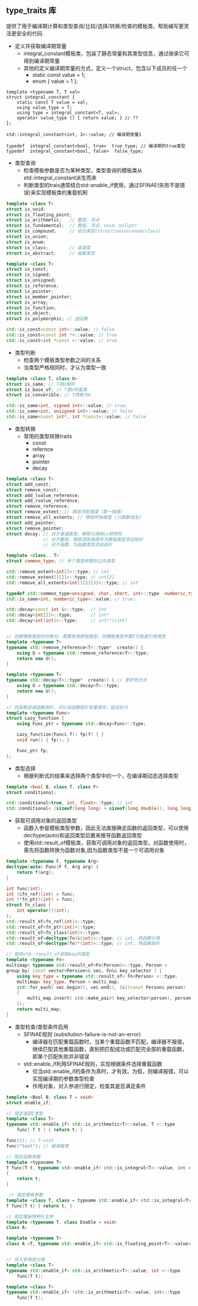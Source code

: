 

## type_traits 库

提供了用于编译期计算和类型查询/比较/选择/转换/检查的模板类，帮助编写更灵活更安全的代码.

- 定义并获取编译期常量
  - integral_constant模板类，包装了静态常量和其类型信息，通过继承它可得到编译期常量
  - 其他的定义编译期常量的方式，定义一个struct，包含以下成员的任一个
    - static const value = 1;
    - enum { value = 1 };
```
template <typename T, T val>
struct integral_constant {
    static const T value = val;
    using value_type = T;
    using type = integral_constant<T, val>;
    operator value_type () { return value; } // ??
};

std::integral_constant<int, 1>::value; // 编译期常量1

typedef  integral_constant<bool, true>  true_type; // 编译期的true类型
typedef  integral_constant<bool, false>  false_type;
``` 

- 类型查询
  - 检查模板参数是否为某种类型，类型查询的模板类从std::integral_constant派生而来
  - 判断类型的trais通常结合std::enable_if使用，通过SFINAE(失败不是错误)来实现模板类的重载机制
```cpp
template <class T>
struct is_void;
struct is_floating_point;
struct is_arithmetic;   // 整型、浮点
struct is_fundamental;  // 整型、浮点、void、nullptr
struct is_compound;     // 组合类型(struct/union/enum/class)
struct is_union;
struct is_enum;
struct is_class;        // 类类型
struct is_abstract;     // 抽象类型

template <class T>
struct is_const;
struct is_signed;
struct is_unsigned;
struct is_reference;
struct is_pointer;
struct is_member_pointer;
struct is_array;
struct is_function;
struct is_object;
struct is_polymorphic; // 虚函数

std::is_const<const int>::value; // false
std::is_const<const int *>::value; // true
std::is_const<int *const >::value; // true
```

- 类型判断
  - 检查两个模板类型参数之间的关系
  - 当类型严格相同时，才认为类型一致
```cpp
template <class T, class U>
struct is_same; // T和U相同
struct is_base_of; // T是U的基类
struct is_converible; // T转换为U

std::is_same<int, signed int>::value; // true;
std::is_same<int, unsigned int>::value; // false
std::is_same<const int*, int *const>::value; // false
```

- 类型转换
  - 常用的类型转换traits
    - const
    - refernce
    - array
    - pointer
    - decay
```cpp
template <class T>
struct add_const;
struct remove_const;
struct add_lvalue_reference;
struct add_rvalue_reference;
struct remove_reference;
struct remove_extent; // 移除顶层维度（第一维度)
struct remove_all_extents; // 移除所有维度 (只剩数组名)
struct add_pointer;
struct remove_pointer;
struct decay; // 对于普通类型，移除引用和cv修饰符
              // 对于数组，移除顶层维度并为数组类型添加指针
              // 对于函数，为函数类型添加指针

template <class.. T>
struct common_type; // 多个类型参数的公共类型

std::remove_extent<int[]>::type; // int
std::remove_extent[][2]>::type; // int[2]
std::remove_all_extents<int[][2][3]>::type; // int

typedef std::common_type<unsigned, char, short, int>::type  numberic_type;
std::is_same<int, numberic_type>::value; // true;

std::decay<const int &>::type;  // int
std::decay<int[2]>::type;       // int*
std::decay<int(int)>::type;     // int(*)(int)


// 创建模板类型的对象时，需要使用原始类型，但模板类型参数T可能是引用类型
template <typename T>
typename std::remove_reference<T>::type*  create() {
    using U = typename std::remove_reference<T>::type;
    return new U();
}

template <typename T>
typename std::decay<T>::type*  create() { // 更好地方式
    using U = typename std::decay<T>::type;
    return new U();
}

// 将函数变成函数指针，可以将函数指针变量保存，延迟执行
template <typename Func>
struct Lazy_function {
    using Func_ptr = typename std::decay<Func>::type;

    Lazy_function(Func& f): fp(f) { }
    void run() { fp(); }

    Func_ptr fp;
};
```

- 类型选择
  - 根据判断式的结果来选择两个类型中的一个，在编译期动态选择类型
```cpp
template <bool B, class T, class F>
struct conditional;

std::conditional<true, int, float>::type; // int
std::conditional< (sizeof(long long) > sizeof(long double)), long long, long doouble >::type; // 比较选择较大的那个类型
```

- 获取可调用对象的返回类型
  - 函数入参是模板类型参数，因此无法直接确定函数的返回类型，可以使用decltype(auto)和返回类型后置来推导函数返回类型
  - 使用std::result_of模板类，获取可调用对象的返回类型，对函数使用时，需先将函数转换为函数对象,因为函数类型不是一个可调用对象
```cpp
template <typename F, typename Arg>
decltype(auto) Func(F f, Arg arg) {
    return f(arg);
}

int func(int);
int (&fn_ref)(int) = func;
int (*fn_ptr)(int) = func;
struct fn_class {
    int operator()(int);
};
std::result_of<fn_ref(int)>::type;
std::result_of<fn_ptr(int)>::type; 
std::result_of<fn_class(int)>::type;
std::result_of<decltype(fn)&(int)>::type; // int, 转函数引用
std::result_of<decltype(fn)*(int)>::type; // int, 转函数指针

// 使用std::result_of获取key的类型
template <typename Fn>
multimap< typename std::result_of<Fn(Person)>::type, Person >
group_by( const vector<Persion>& vec, Fn&& key_selector ) {
    using key_type = typename std::result_of< Fn<Person> >::type;
    multimap< key_type, Person > multi_map;
    std::for_each( vec.begin(), vec.end(), [&](const Person& person)
    {
        multi_map.insert( std::make_pair( key_selector(person), person ) );
    });
    return multi_map;
}
```

- 类型检查/类型条件启用
  - SFINAE规则 (subsitution-failure-is-not-an-error)
    - 编译器在匹配重载函数时，当某个重载函数不匹配，编译器不报错，继续匹配其他重载函数，直到把匹配成功或匹配完全部的重载函数，即某个匹配失败并非错误
  - std::enable_if利用SFINAE规则，实现根据条件选择重载函数
    - 仅当std::enable_if的条件为真时，才有效。为假，则编译报错，可以实现编译期的参数类型检查
    - 作用对象，对入参进行限定，检查其是否满足条件
```cpp
template <Bool B, class T = void>
struct enable_if;

// 限定返回I类型
template <class T> 
typename std::enable_if< std::is_arithmetic<T>::value, T >::type
    func( T t ) { return t; }

func(1); // T->int
func("test"); // 编译报错

// 限定函数参数
template <typaname T> 
T func(T t, typename std::enable_if< std::is_integral<T>::value, int >::type var = 0
{ 
    return t; 
}

 // 限定模板参数
template <class T, class = typeame std::enable_if< std::is_integral<T>::value>>
T func(T t) { return t; }

// 限定模板特例化实参
template <typename T, class Enable = void>
class A;

template <typename T>
class A <T, typename std::enable_if< std::is_floating_point<T>::value> >::type> { };


// 将入参类型分类
template <class T>
typename std::enable_if< std::is_arithmetic<T>::value, int >::type
    func(T t);

template <class T>
typename std::enable_if< !std::is_arithmetic<T>::value, int>::type
    func(T t);
```